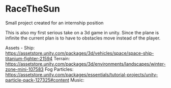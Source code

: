 # RaceTheSun
 Small project created for an internship position

This is also my first serious take on a 3d game in unity.
Since the plane is infinite the current plan is to have to obstacles move instead of the player.



Assets - 
Ship: https://assetstore.unity.com/packages/3d/vehicles/space/space-ship-titanium-fighter-21594
Terrain: https://assetstore.unity.com/packages/3d/environments/landscapes/winter-zone-mini-107583
Fog Particles: https://assetstore.unity.com/packages/essentials/tutorial-projects/unity-particle-pack-127325#content
Music: 